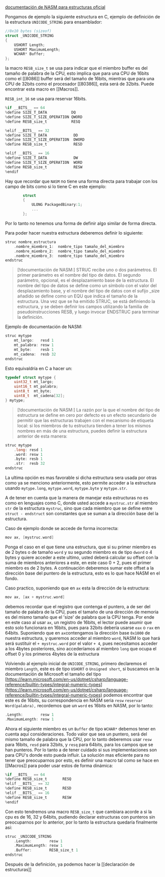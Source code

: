 [documentación de NASM para estructuras oficial](https://www.nasm.us/xdoc/2.15/html/nasmdoc5.html)

Pongamos de ejemplo la siguiente estructura en C, ejemplo de definición de la estructura ``UNICODE_STRING`` para ensamblador:
```c
//0x10 bytes (sizeof)
struct _UNICODE_STRING
{
    USHORT Length;                                                          //0x0
    USHORT MaximumLength;                                                   //0x2
    WCHAR* Buffer;                                                          //0x8
}; 
```

la macro ``RESB_size_t`` se usa para indicar que el miembro buffer es del tamaño de palabra de la CPU, esto implica que para una CPU de 16bits como el [[8086]] buffer será del tamaño de 16bits, mientras que para una CPU de 32bits como el procesador [[80386]], esta será de 32bits. Puede encontrar esta macro en [[Macros]].

``RESB_int_16`` se usa para reservar 16bits.
```c
%if __BITS__ == 64
%define SIZE_T_DATA           DQ  
%define SIZE_T_SIZE_OPERATION QWORD
%define RESB_size_t           RESQ

%elif __BITS__ == 32
%define SIZE_T_DATA            DD  
%define SIZE_T_SIZE_OPERATION  DWORD
%define RESB_size_t            RESD

%elif __BITS__ == 16
%define SIZE_T_DATA            DW  
%define SIZE_T_SIZE_OPERATION  WORD
%define RESB_size_t            RESW
%endif
```

Hay que recordar que ``NASM`` no tiene una forma directa para trabajar con los campo de bits como si lo tiene C en este ejemplo:
```c
        struct
        {
            ULONG PackagedBinary:1;                                         //0x68
			...
        };
```
Por lo tanto no tenemos una forma de definir algo similar de forma directa.

Para poder hacer nuestra estructura deberemos definir lo siguiente:
```c
struc nombre_estructura
    .nombre_miembro_1:  nombre_tipo tamaño_del_miembro
    .nombre_miembro_2:  nombre_tipo tamaño_del_miembro
    .nombre_miembro_3:  nombre_tipo tamaño_del_miembro
endstruc
```

> [!documentación de NASM:]
>STRUC recibe uno o dos parámetros. El primer parámetro es el nombre del tipo de datos. El segundo parámetro, opcional, es el desplazamiento base de la estructura. El nombre del tipo de datos se define como un símbolo con el valor del desplazamiento base, y el nombre del tipo de datos con el sufijo _size añadido se define como un EQU que indica el tamaño de la estructura. Una vez que se ha emitido STRUC, se está definiendo la estructura, y se deben definir los campos utilizando la familia de pseudoinstrucciones RESB, y luego invocar ENDSTRUC para terminar la definición.
>
Ejemplo de documentación de NASM:
```c
struc mytype 
	mt_largo:   resd 1 
	mt_palabra: resw 1 
	mt_byte:    resb 1 
	mt_cadena:  resb 32 
endstruc
```
Esto equivaldría en C a hacer un:
```c
typedef struct mytype {
	uint32_t mt_largo;
	uint16_t mt_palabra;
	uint8_t  mt_byte;
	uint8_t  mt_cadena[32];
} mytype;
```
> [!documentación de NASM:]
La razón por la que el nombre del tipo de estructura se define en cero por defecto es un efecto secundario de permitir que las estructuras trabajen con el mecanismo de etiqueta local: si los miembros de tu estructura tienden a tener los mismos nombres en más de una estructura, puedes definir la estructura anterior de esta manera:
```c
struc mytype 
	.long: resd 1 
	.word: resw 1 
	.byte: resb 1 
	.str:  resb 32 
endstruc
```

La ultima opción es mas favorable si dicha estructura sera usada por otras como ya se menciono anteriormente, esto permite acceder a la estructura usando ``mytype.long``, ``mytype.word``, ``mytype.byte`` y ``mytype.str``.

A de tener en cuenta que la manera de manejar esta estructuras no es como en lenguajes como C, donde usted accede a ``mystruc.str``  al miembro ``str`` de la estructura ``mystruc``, sino que cada miembro que se define entre ``struct - endstruct`` son constantes que se suman a la dirección base del la estructura.

Caso de ejemplo donde se accede de forma incorrecta:
```c
mov ax, [mystruc.word]
```
Ponga el caso en el que tiene una estructura, que si su primer miembro es de 2 bytes o de tamaño `word` y su segundo miembro es de tipo ``dword`` o 4 bytes y quiere acceder a este ultimo, usted deberá calcular su offset con la suma de miembros anteriores a este, en este caso 0 + 2, pues el primer miembro es de 2 bytes. A continuación deberemos sumar este offset a la dirección base del puntero de la estructura, esto es lo que hace NASM en el fondo.

Caso practico, suponiendo que en ``ax`` esta la dirección de la estructura:
```c
mov ax, [ax + mystruc.word]
```
debemos recordar que el registro que contenga el puntero, a de ser del tamaño de palabra de la CPU, pues el tamaño de una dirección de memoria es del mismo tamaño que el 'size' de palabra que la CPU tenga. Por ende en este caso al usar ``ax``, un registro de 16bits, el lector puede asumir que esto solo funcionara en 16bits, pues para 32bits debería usarse ``eax`` o `rax` en 64bits.
Suponiendo que en `ax`contengamos la dirección base ```0x1000``` de nuestra estructura, y queremos acceder al miembro ``word``, NASM lo que hará será sustituir el `+ mystruc.word` por el valor ``+ 4``, pues necesitamos acceder a los 4bytes posteriores, sino accederíamos al miembro `long` que ocupa el offset 0 y los primeros 4bytes de la estructura

Volviendo al ejemplo inicial de `UNICODE_STRING`, primero declaremos el miembro ``Length``, este es de tipo `USHORT` o `Unsigned short`, si buscamos en la documentación de Microsoft el tamaño del tipo [https://learn.microsoft.com/en-us/dotnet/csharp/language-reference/builtin-types/integral-numeric-types](https://learn.microsoft.com/en-us/dotnet/csharp/language-reference/builtin-types/integral-numeric-types) podemos encontrar que este es de 16bits, su correspondencia en NASM seria `resw` ``reservar Word(palabra),`` recordemos que un ``word`` es 16bits en NASM, por lo tanto:
```c
.Length:        resw 1
.MaximumLength: resw 1
```
Ahora el siguiente miembro es un ``Buffer`` de tipo `WCHAR*` debemos tener en cuenta aquí consideraciones. Todo valor que sea un puntero, será del mismo tamaño de palabra que la CPU, por lo tanto deberemos usar `resw` para 16bits, ``resd`` para 32bits, y `resq` para 64bits, para los campos que se han punteros. Por lo tanto a de tener cuidado si sus implementaciones son para CPU's donde esto pueda influir. La solución mas eficiente para no tener que preocuparnos por esto, es definir una macro tal como se hace en [[Macros]] para poder usar estos de forma dinámica:
```c
%if __BITS__ == 64
%define RESB_size_t       RESQ
%elif __BITS__ == 32
%define RESB_size_t       RESD
%elif __BITS__ == 16
%define RESB_size_t       RESW
%endif
```
Con esto tendremos una macro `RESB_size_t` que cambiara acorde a si la cpu es de 16, 32 y 64bits, pudiendo declarar estructuras con punteros sin preocuparnos por lo anterior, por lo tanto la estructura quedaría finalmente asi:
```c
struc _UNICODE_STRING 
	.Length:        resw 1
	.MaximumLength: resw 1
	.Buffer:        RESB_size_t 1
endstruc
```

Después de la definición, ya podemos hacer la [[declaración de estructuras]]